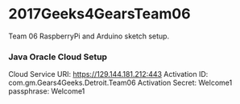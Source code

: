 # 2017Geeks4GearsTeam06
Team 06 RaspberryPi and Arduino sketch setup.



### Java Oracle Cloud Setup
Cloud Service URI: https://129.144.181.212:443
Activation ID: com.gm.Gears4Geeks.Detroit.Team06
Activation Secret: Welcome1
passphrase: Welcome1
